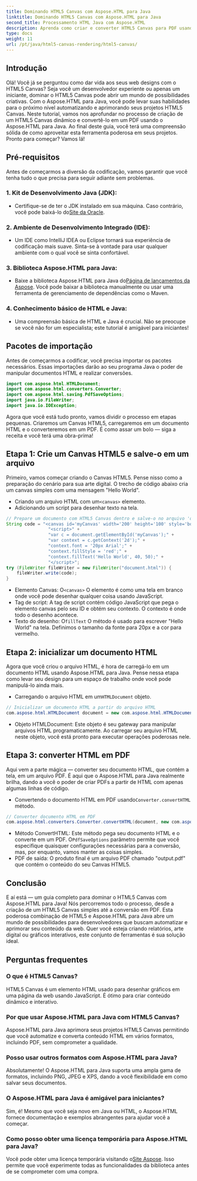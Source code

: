 ```yaml
---
title: Dominando HTML5 Canvas com Aspose.HTML para Java
linktitle: Dominando HTML5 Canvas com Aspose.HTML para Java
second_title: Processamento HTML Java com Aspose.HTML
description: Aprenda como criar e converter HTML5 Canvas para PDF usando Aspose.HTML para Java. Este guia é perfeito para desenvolvedores que buscam aprimorar seus projetos web.
type: docs
weight: 11
url: /pt/java/html5-canvas-rendering/html5-canvas/
---
```

## Introdução
Olá! Você já se perguntou como dar vida aos seus web designs com o HTML5 Canvas? Seja você um desenvolvedor experiente ou apenas um iniciante, dominar o HTML5 Canvas pode abrir um mundo de possibilidades criativas. Com o Aspose.HTML para Java, você pode levar suas habilidades para o próximo nível automatizando e aprimorando seus projetos HTML5 Canvas. Neste tutorial, vamos nos aprofundar no processo de criação de um HTML5 Canvas dinâmico e convertê-lo em um PDF usando o Aspose.HTML para Java. Ao final deste guia, você terá uma compreensão sólida de como aproveitar esta ferramenta poderosa em seus projetos. Pronto para começar? Vamos lá!
## Pré-requisitos
Antes de começarmos a diversão da codificação, vamos garantir que você tenha tudo o que precisa para seguir adiante sem problemas.
### 1. Kit de Desenvolvimento Java (JDK):
   -  Certifique-se de ter o JDK instalado em sua máquina. Caso contrário, você pode baixá-lo do[Site da Oracle](https://www.oracle.com/java/technologies/javase-jdk11-downloads.html).
### 2. Ambiente de Desenvolvimento Integrado (IDE):
   - Um IDE como IntelliJ IDEA ou Eclipse tornará sua experiência de codificação mais suave. Sinta-se à vontade para usar qualquer ambiente com o qual você se sinta confortável.
### 3. Biblioteca Aspose.HTML para Java:
   -  Baixe a biblioteca Aspose.HTML para Java do[Página de lançamentos da Aspose](https://releases.aspose.com/html/java/). Você pode baixar a biblioteca manualmente ou usar uma ferramenta de gerenciamento de dependências como o Maven.
### 4. Conhecimento básico de HTML e Java:
   - Uma compreensão básica de HTML e Java é crucial. Não se preocupe se você não for um especialista; este tutorial é amigável para iniciantes!
## Pacotes de importação
Antes de começarmos a codificar, você precisa importar os pacotes necessários. Essas importações darão ao seu programa Java o poder de manipular documentos HTML e realizar conversões.
```java
import com.aspose.html.HTMLDocument;
import com.aspose.html.converters.Converter;
import com.aspose.html.saving.PdfSaveOptions;
import java.io.FileWriter;
import java.io.IOException;
```
Agora que você está tudo pronto, vamos dividir o processo em etapas pequenas. Criaremos um Canvas HTML5, carregaremos em um documento HTML e o converteremos em um PDF. É como assar um bolo — siga a receita e você terá uma obra-prima!
## Etapa 1: Crie um Canvas HTML5 e salve-o em um arquivo
Primeiro, vamos começar criando o Canvas HTML5. Pense nisso como a preparação do cenário para sua arte digital. O trecho de código abaixo cria um canvas simples com uma mensagem "Hello World".

-  Criando um arquivo HTML com um`<canvas>` elemento.
- Adicionando um script para desenhar texto na tela.
```java
// Prepare um documento com HTML5 Canvas dentro e salve-o no arquivo 'document.html'
String code = "<canvas id='myCanvas' width='200' height='100' style='border:1px solid #d3d3d3;'></canvas>" +
				"<script>" +
				"var c = document.getElementById('myCanvas');" +
				"var context = c.getContext('2d');" +
				"context.font = '20px Arial';" +
				"context.fillStyle = 'red';" +
				"context.fillText('Hello World', 40, 50);" +
				"</script>";
try (FileWriter fileWriter = new FileWriter("document.html")) {
    fileWriter.write(code);
}
```

-  Elemento Canvas: O`<canvas>` O elemento é como uma tela em branco onde você pode desenhar qualquer coisa usando JavaScript.
- Tag de script: A tag de script contém código JavaScript que pega o elemento canvas pelo seu ID e obtém seu contexto. O contexto é onde todo o desenho acontece.
-  Texto do desenho: O`fillText` O método é usado para escrever "Hello World" na tela. Definimos o tamanho da fonte para 20px e a cor para vermelho.
## Etapa 2: inicializar um documento HTML
Agora que você criou o arquivo HTML, é hora de carregá-lo em um documento HTML usando Aspose.HTML para Java. Pense nessa etapa como levar seu design para um espaço de trabalho onde você pode manipulá-lo ainda mais.

-  Carregando o arquivo HTML em um`HTMLDocument` objeto.
```java
// Inicializar um documento HTML a partir do arquivo HTML
com.aspose.html.HTMLDocument document = new com.aspose.html.HTMLDocument("document.html");
```

- Objeto HTMLDocument: Este objeto é seu gateway para manipular arquivos HTML programaticamente. Ao carregar seu arquivo HTML neste objeto, você está pronto para executar operações poderosas nele.
## Etapa 3: converter HTML em PDF
Aqui vem a parte mágica — converter seu documento HTML, que contém a tela, em um arquivo PDF. É aqui que o Aspose.HTML para Java realmente brilha, dando a você o poder de criar PDFs a partir de HTML com apenas algumas linhas de código.

-  Convertendo o documento HTML em PDF usando`Converter.convertHTML` método.
```java
// Converter documento HTML em PDF
com.aspose.html.converters.Converter.convertHTML(document, new com.aspose.html.saving.PdfSaveOptions(), "output.pdf");
```

-  Método ConvertHTML: Este método pega seu documento HTML e o converte em um PDF. O`PdfSaveOptions` parâmetro permite que você especifique quaisquer configurações necessárias para a conversão, mas, por enquanto, vamos manter as coisas simples.
- PDF de saída: O produto final é um arquivo PDF chamado "output.pdf" que contém o conteúdo do seu Canvas HTML5.

## Conclusão
E aí está — um guia completo para dominar o HTML5 Canvas com Aspose.HTML para Java! Nós percorremos todo o processo, desde a criação de um HTML5 Canvas simples até a conversão em PDF. Esta poderosa combinação de HTML5 e Aspose.HTML para Java abre um mundo de possibilidades para desenvolvedores que buscam automatizar e aprimorar seu conteúdo da web. Quer você esteja criando relatórios, arte digital ou gráficos interativos, este conjunto de ferramentas é sua solução ideal.
## Perguntas frequentes
### O que é HTML5 Canvas?
HTML5 Canvas é um elemento HTML usado para desenhar gráficos em uma página da web usando JavaScript. É ótimo para criar conteúdo dinâmico e interativo.
### Por que usar Aspose.HTML para Java com HTML5 Canvas?
Aspose.HTML para Java aprimora seus projetos HTML5 Canvas permitindo que você automatize e converta conteúdo HTML em vários formatos, incluindo PDF, sem comprometer a qualidade.
### Posso usar outros formatos com Aspose.HTML para Java?
Absolutamente! O Aspose.HTML para Java suporta uma ampla gama de formatos, incluindo PNG, JPEG e XPS, dando a você flexibilidade em como salvar seus documentos.
### O Aspose.HTML para Java é amigável para iniciantes?
Sim, é! Mesmo que você seja novo em Java ou HTML, o Aspose.HTML fornece documentação e exemplos abrangentes para ajudar você a começar.
### Como posso obter uma licença temporária para Aspose.HTML para Java?
 Você pode obter uma licença temporária visitando o[Site Aspose](https://purchase.aspose.com/temporary-license/). Isso permite que você experimente todas as funcionalidades da biblioteca antes de se comprometer com uma compra.
